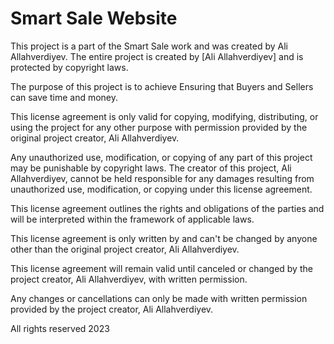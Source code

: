 <h1>Smart Sale Website</h1>

<p>This project is a part of the Smart Sale work and was created by Ali Allahverdiyev. The entire project is created by [Ali Allahverdiyev] and is protected by copyright laws.<p>

<p>The purpose of this project is to achieve 
Ensuring that Buyers and Sellers can save time and money.<p>

<p>This license agreement is only valid for copying, modifying, distributing, or using the project for any other purpose with permission provided by the original project creator,  Ali Allahverdiyev.<p>

<p>Any unauthorized use, modification, or copying of any part of this project may be punishable by copyright laws. The creator of this project, Ali Allahverdiyev, cannot be held responsible for any damages resulting from unauthorized use, modification, or copying under this license agreement.<p>

<p>This license agreement outlines the rights and obligations of the parties and will be interpreted within the framework of applicable laws.<p>

<p>This license agreement is only written by and can't be changed by anyone other than the original project creator, Ali Allahverdiyev.<p>

<p>This license agreement will remain valid until canceled or changed by the project creator, Ali Allahverdiyev, with written permission.<p>

<p>Any changes or cancellations can only be made with written permission provided by the project creator, Ali Allahverdiyev.<p>

<p>All rights reserved 2023</p>
